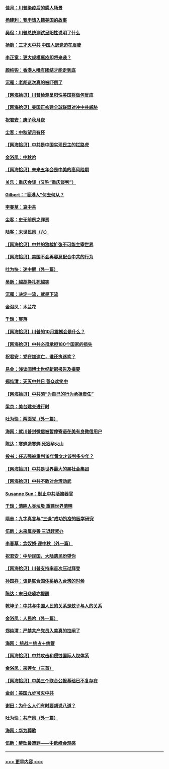 #### [佳月：川普染疫后的感人场景](../pages/nsc993/n12456994.md?t=10071102) 
#### [杨建利：我申请入籍美国的故事](../pages/nsc993/n12455635.md?t=10071102) 
#### [吴侃：川普总统测试呈阳性说明了什么](../pages/nsc993/n12451869.md?t=10071102) 
#### [扬箭：三才灭中共 中国人退党迫在眉睫](../pages/nsc993/n12451842.md?t=10071102) 
#### [李正宽：更大规模瘟疫即将来袭？](../pages/nsc993/n12451455.md?t=10071102) 
#### [颜纯钩：香港人唯有团结才能走到底](../pages/nsc993/n12450870.md?t=10071102) 
#### [沉雁：老胡这次真的被吓倒了](../pages/nsc993/n12449796.md?t=10071102) 
#### [【网海拾贝】川普检测呈阳性美国将做何反应](../pages/nsc993/n12449042.md?t=10071102) 
#### [【网海拾贝】美国正构建全球联盟对冲中共威胁](../pages/nsc993/n12446580.md?t=10071102) 
#### [祝君安：庚子秋月夜](../pages/nsc993/n12445870.md?t=10071102) 
#### [尘客：中秋望月有怀](../pages/nsc993/n12444632.md?t=10071102) 
#### [【网海拾贝】中共是中国实现民主的拦路虎](../pages/nsc993/n12443573.md?t=10071102) 
#### [金浴凤：中秋吟](../pages/nsc993/n12441773.md?t=10071102) 
#### [【网海拾贝】未来五年会是中美的高风险期](../pages/nsc993/n12440760.md?t=10071102) 
#### [关乐：重庆会谈（又称“重庆谈判”）](../pages/nsc993/n12437525.md?t=10071102) 
#### [Gilbert：“香港人”何去何从？](../pages/nsc993/n12435894.md?t=10071102) 
#### [李春草：哀中共](../pages/nsc993/n12435874.md?t=10071102) 
#### [尘客：史无前例之罪恶](../pages/nsc993/n12435762.md?t=10071102) 
#### [陆客：末世民风（六）](../pages/nsc993/n12435354.md?t=10071102) 
#### [【网海拾贝】中共的独裁扩张不可能主宰世界](../pages/nsc993/n12435151.md?t=10071102) 
#### [【网海拾贝】美国不会再容忍配合中共的行为](../pages/nsc993/n12433808.md?t=10071102) 
#### [吐为快：迷中醒（外一篇）](../pages/nsc993/n12433585.md?t=10071102) 
#### [吴新：越胡挣扎死越突](../pages/nsc993/n12433562.md?t=10071102) 
#### [沉雁：决定一流，就是下流](../pages/nsc993/n12432128.md?t=10071102) 
#### [金浴凤：木兰花](../pages/nsc993/n12432124.md?t=10071102) 
#### [千瑞：寥落](../pages/nsc993/n12432071.md?t=10071102) 
#### [【网海拾贝】川普的10月震撼会是什么？](../pages/nsc993/n12431624.md?t=10071102) 
#### [【网海拾贝】中共必须承担180个国家的损失](../pages/nsc993/n12428893.md?t=10071102) 
#### [祝君安：党在加速亡，谁还执迷欢？](../pages/nsc993/n12428652.md?t=10071102) 
#### [易金：浅谈闫博士世纪新冠报告及撮要](../pages/nsc993/n12426822.md?t=10071102) 
#### [郑纯清：天灭中共日 善众欢笑中](../pages/nsc993/n12426784.md?t=10071102) 
#### [【网海拾贝】中共须“为自己的行为承担责任”](../pages/nsc993/n12426067.md?t=10071102) 
#### [梁京：美台建交进行时](../pages/nsc993/n12424066.md?t=10071102) 
#### [吐为快：两面党（外一篇）](../pages/nsc993/n12424043.md?t=10071102) 
#### [海网：就川普封微信被暂停寄语在美有良微信用户](../pages/nsc993/n12424021.md?t=10071102) 
#### [陈达：寒蝉造寒蝉 死寂孕火山](../pages/nsc993/n12423958.md?t=10071102) 
#### [投书：任志强被重判18年黄文才该判多少年？](../pages/nsc993/n12423672.md?t=10071102) 
#### [【网海拾贝】中共是世界最大的黑社会集团](../pages/nsc993/n12423543.md?t=10071102) 
#### [【网海拾贝】中共不敢对台湾动武](../pages/nsc993/n12421418.md?t=10071102) 
#### [Susanne Sun：制止中共活摘器官](../pages/nsc993/n12419654.md?t=10071102) 
#### [千瑞：清除人类垃圾 重建世界清明](../pages/nsc993/n12419414.md?t=10071102) 
#### [隋志：九字真言与“三退”成功抗疫的医学研究](../pages/nsc993/n12419248.md?t=10071102) 
#### [伍新：未来属良善 三退赶紧办](../pages/nsc993/n12418496.md?t=10071102) 
#### [李春草：念奴娇·迎中秋（外一篇）](../pages/nsc993/n12418465.md?t=10071102) 
#### [祝君安：中华民国，大陆遗民盼望你](../pages/nsc993/n12418089.md?t=10071102) 
#### [【网海拾贝】川普支持率首次压过拜登](../pages/nsc993/n12418050.md?t=10071102) 
#### [孙国祥：该是联合国体系纳入台湾的时候](../pages/nsc993/n12417369.md?t=10071102) 
#### [陈达：末日悲嚎亦提醒](../pages/nsc993/n12416736.md?t=10071102) 
#### [乾坤子：中共与中国人民的关系是蚊子与人的关系](../pages/nsc993/n12416632.md?t=10071102) 
#### [金浴凤：人民吟（外一篇）](../pages/nsc993/n12416567.md?t=10071102) 
#### [郑纯清：严禁共产党员入美真的拉闸了](../pages/nsc993/n12416550.md?t=10071102) 
#### [海网： 统战＝统占＋统管](../pages/nsc993/n12416404.md?t=10071102) 
#### [【网海拾贝】中共攻击和侵蚀国际人权体系](../pages/nsc993/n12416250.md?t=10071102) 
#### [金浴凤：采莲女（三首）](../pages/nsc993/n12415517.md?t=10071102) 
#### [【网海拾贝】中美三个联合公报基础已不复存在](../pages/nsc993/n12415054.md?t=10071102) 
#### [金剑：美国九步可灭中共](../pages/nsc993/n12413183.md?t=10071102) 
#### [谢田：为什么人们有时要胡说八道？](../pages/nsc993/n12411861.md?t=10071102) 
#### [吐为快：共产风（外一篇）](../pages/nsc993/n12411761.md?t=10071102) 
#### [海网：华为葬歌](../pages/nsc993/n12410381.md?t=10071102) 
#### [伍新：醉坠最遭罪——中欧峰会观感](../pages/nsc993/n12410364.md?t=10071102) 

----
#### [ >>> 更早内容 <<< ](../indexes/nsc993-earlier.md)
